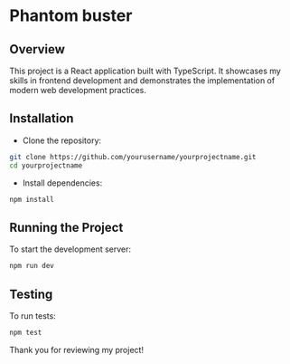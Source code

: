 # Phantom buster 

## Overview

This project is a React application built with TypeScript. It showcases my skills in frontend development and demonstrates the implementation of modern web development practices.

## Installation

- Clone the repository:

```bash
git clone https://github.com/yourusername/yourprojectname.git
cd yourprojectname
```

- Install dependencies:

```bash
npm install
```

## Running the Project

To start the development server:

```bash
npm run dev
```

## Testing

To run tests:

```bash
npm test
```


Thank you for reviewing my project!






